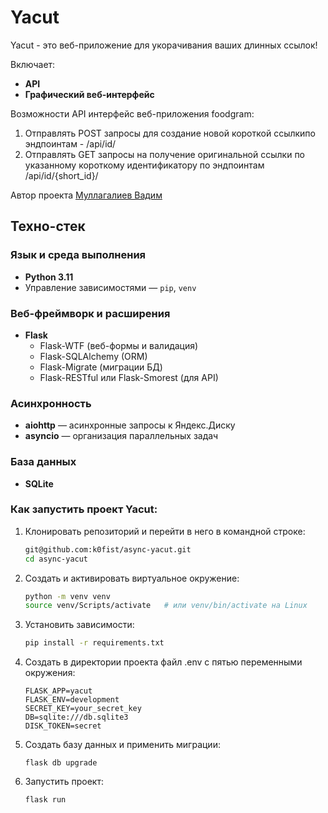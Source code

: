 # Yacut
Yacut - это веб-приложение для укорачивания ваших длинных ссылок!

Включает:

- **API**
- **Графический веб-интерфейс**

Возможности API интерфейс веб-приложения foodgram:
1. Отправлять POST запросы для создание новой короткой ссылкипо эндпоинтам - /api/id/
2. Отправлять GET запросы на получение оригинальной ссылки по указанному короткому идентификатору по эндпоинтам /api/id/{short_id}/

Автор проекта [Муллагалиев Вадим](https://github.com/k0fist)

## Техно-стек

### Язык и среда выполнения
- **Python 3.11**  
- Управление зависимостями — `pip`, `venv`
### Веб-фреймворк и расширения
- **Flask**  
  - Flask-WTF (веб-формы и валидация)  
  - Flask-SQLAlchemy (ORM)  
  - Flask-Migrate (миграции БД)  
  - Flask-RESTful или Flask-Smorest (для API) 
### Асинхронность
- **aiohttp** — асинхронные запросы к Яндекс.Диску  
- **asyncio** — организация параллельных задач 
### База данных
- **SQLite**


### Как запустить проект Yacut:

1. Клонировать репозиторий и перейти в него в командной строке:

    ```bash
    git@github.com:k0fist/async-yacut.git
    cd async-yacut
    ```

2. Создать и активировать виртуальное окружение:
   ```bash
   python -m venv venv
   source venv/Scripts/activate   # или venv/bin/activate на Linux
   ```
3. Установить зависимости:
   ```bash
   pip install -r requirements.txt
   ```

4. Создать в директории проекта файл .env с пятью переменными окружения:

    ```
    FLASK_APP=yacut
    FLASK_ENV=development
    SECRET_KEY=your_secret_key
    DB=sqlite:///db.sqlite3
    DISK_TOKEN=secret
    ```

5. Создать базу данных и применить миграции:

    ```
    flask db upgrade
    ```

6. Запустить проект:

    ```
    flask run
    ```
